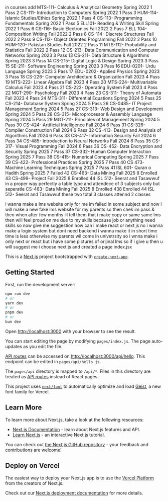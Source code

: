 in courses add MTS-111- Calculus & Analytical Geometry	Spring 2022	1	Pass
2	CS-111- Introduction to Computers	Spring 2022	1	Pass
3	HUM-114- Islamic Studies/Ethics	Spring 2022	1	Pass
4	CS-113- Programming Fundamentals	Spring 2022	1	Pass
5	ELL101- Reading & Writing Skill	Spring 2022	1	Pass
6	CS-116- Basic Electronics	Fall 2022	2	Pass
7	ELL 104- Composition Writing	Fall 2022	2	Pass
8	CS-114- Discrete Structures	Fall 2022	2	Pass
9	CS-112- Object Oriented Programming	Fall 2022	2	Pass
10	HUM-120- Pakistan Studies	Fall 2022	2	Pass
11	MTS-112- Probability and Statistics	Fall 2022	2	Pass
12	CS-213- Data Communication and Computer Networks	Spring 2023	3	Pass
13	CS-211- Data Structure & Algorithms	Spring 2023	3	Pass
14	CS-215- Digital Logic & Design	Spring 2023	3	Pass
15	SE-211- Software Engineering	Spring 2023	3	Pass
16	EDU-0201- Urdu Language	Spring 2023	3	Pass
17	EDU-0202- Applied Physics	Spring 2023	3	Pass
18	CS-226- Computer Architecture & Organization	Fall 2023	4	Pass
19	MTS-222- Linear Algebra	Fall 2023	4	Pass
20	MTS-224- Multivariable Calculus	Fall 2023	4	Pass
21	CS-222- Operating System	Fall 2023	4	Pass
22	MGT-290- Psychology	Fall 2023	4	Pass
23	CS-311- Theory of Automata	Fall 2023	4	Pass
24	MTS-311- Differential Equations	Spring 2024	5	Pass
25	CS-214- Database System	Spring 2024	5	Pass
26	CS-0485- IT Project Management	Spring 2024	5	Pass
27	CS-313- Web Design and Development	Spring 2024	5	Pass
28	CS-315- Microprocessor & Assembly Language	Spring 2024	5	Pass
29	MGT-211- Principles of Management	Spring 2024	5	Pass
30	CS-424- Artificial Intelligence	Fall 2024	6	Pass
31	CS-326- Compiler Construction	Fall 2024	6	Pass
32	CS-413- Design and Analysis of Algorithms	Fall 2024	6	Pass
33	CS-417- Information Security	Fall 2024	6	Pass
34	CS-485- Introduction to Neural Networks	Fall 2024	6	Pass
35	CS-317- Visual Programming	Fall 2024	6	Pass
36	CS-452- Data Encryption and Security	Spring 2025	7	Pass
37	CS-332- Human Computer Interaction	Spring 2025	7	Pass
38	CS-415- Numerical Computing	Spring 2025	7	Pass
39	CS-422- Professional Practices	Spring 2025	7	Pass
40	CS 473- Machine Learning Techniques	Spring 2025	7	Pass
41	ISL 601- Quran o Hadith	Spring 2025	7	Failed
42	CS-463- Data Mining	Fall 2025	8	Enrolled
43	CS-499- Project	Fall 2025	8	Enrolled
44	ISL 512- Seerat and Tasawwuf 
in a proper way perfectly a table type and attendece of 3 subjects only but seperatle CS-463- Data Mining	Fall 2025	8	Enrolled
438	Enrolled
44	ISL 512- Seerat and Tasawwuf  these two total 3 classes attennd 2 classes 


i wanna make a lms website only for me im failed in some subject and now i will make a new fake lms website for my parents so then chek im pass & then when after few months ill tell them that i make copy or same same lms then will feel proud on me due to my skills because job or anything need skills so now give me suggestion how can i make react or next js no i wanna make a login system but dont need backend i  wanna make it in short time time is less otherwise my parents wil come in univetrsity so i wnna make i only next or react but i have some pictures of orijinal lms so if i give u then u will suggest me i choose next js and created a page index.jsx 



This is a [Next.js](https://nextjs.org) project bootstrapped with [`create-next-app`](https://nextjs.org/docs/pages/api-reference/create-next-app).

## Getting Started

First, run the development server:

```bash
npm run dev
# or
yarn dev
# or
pnpm dev
# or
bun dev
```

Open [http://localhost:3000](http://localhost:3000) with your browser to see the result.

You can start editing the page by modifying `pages/index.js`. The page auto-updates as you edit the file.

[API routes](https://nextjs.org/docs/pages/building-your-application/routing/api-routes) can be accessed on [http://localhost:3000/api/hello](http://localhost:3000/api/hello). This endpoint can be edited in `pages/api/hello.js`.

The `pages/api` directory is mapped to `/api/*`. Files in this directory are treated as [API routes](https://nextjs.org/docs/pages/building-your-application/routing/api-routes) instead of React pages.

This project uses [`next/font`](https://nextjs.org/docs/pages/building-your-application/optimizing/fonts) to automatically optimize and load [Geist](https://vercel.com/font), a new font family for Vercel.

## Learn More

To learn more about Next.js, take a look at the following resources:

- [Next.js Documentation](https://nextjs.org/docs) - learn about Next.js features and API.
- [Learn Next.js](https://nextjs.org/learn-pages-router) - an interactive Next.js tutorial.

You can check out [the Next.js GitHub repository](https://github.com/vercel/next.js) - your feedback and contributions are welcome!

## Deploy on Vercel

The easiest way to deploy your Next.js app is to use the [Vercel Platform](https://vercel.com/new?utm_medium=default-template&filter=next.js&utm_source=create-next-app&utm_campaign=create-next-app-readme) from the creators of Next.js.

Check out our [Next.js deployment documentation](https://nextjs.org/docs/pages/building-your-application/deploying) for more details.
